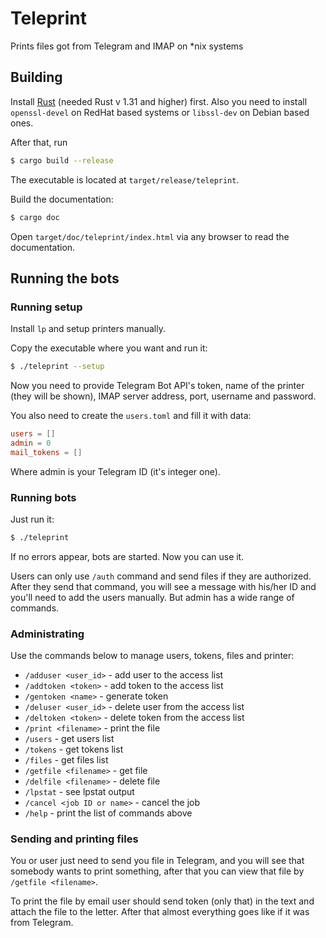 # Teleprint
Prints files got from Telegram and IMAP on *nix systems

## Building
Install [Rust](https://www.rust-lang.org/) (needed Rust v 1.31 and higher) first. Also you need to install
`openssl-devel` on RedHat based systems or `libssl-dev` on Debian based ones. 

After that, run
```bash
$ cargo build --release
```
The executable is located at `target/release/teleprint`.

Build the documentation:
```bash
$ cargo doc
```

Open `target/doc/teleprint/index.html` via any browser to read the documentation.


## Running the bots

### Running setup

Install `lp` and setup printers manually.

Copy the executable where you want and run it:
```bash
$ ./teleprint --setup
```

Now you need to provide Telegram Bot API's token, name of the printer (they will be shown),
 IMAP server address, port, username and password.
 
 You also need to create the `users.toml` and fill it with data:
 ```toml
users = []
admin = 0
mail_tokens = []
```
Where admin is your Telegram ID (it's integer one).

### Running bots

Just run it:
```bash
$ ./teleprint
```

If no errors appear, bots are started. Now you can use it.

Users can only use `/auth` command and send files if they are authorized. After they 
send that command, you will see a message with his/her ID and you'll need to add the users manually.
But admin has a wide range of commands.

### Administrating

Use the commands below to manage users, tokens, files and printer:
* `/adduser <user_id>` -  add user to the access list
* `/addtoken <token>` - add token to the access list
* `/gentoken <name>` - generate token
* `/deluser <user_id>` - delete user from the access list
* `/deltoken <token>` - delete token from the access list
* `/print <filename>` - print the file
* `/users` - get users list
* `/tokens` - get tokens list
* `/files` - get files list
* `/getfile <filename>` - get file  
* `/delfile <filename>` - delete file
* `/lpstat` - see lpstat output
* `/cancel <job ID or name>` - cancel the job
* `/help` - print the list of commands above

### Sending and printing files

You or user just need to send you file in Telegram, and you will see that somebody wants to print something,
after that you can view that file by `/getfile <filename>`.

To print the file by email user should send token (only that) in the text and attach the file to the letter.
After that almost everything goes like if it was from Telegram.